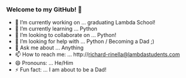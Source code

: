 ### Welcome to my GitHub! 👋

- 🔭 I’m currently working on ... graduating Lambda School!
- 🌱 I’m currently learning ... Python
- 👯 I’m looking to collaborate on ... Python!
- 🤔 I’m looking for help with ... Python / Becoming a Dad ;)
- 💬 Ask me about ... Anything
- 📫 How to reach me: ... http://richard-rinella@lambdastudents.com
- 😄 Pronouns: ... He/Him
- ⚡ Fun fact: ... I am about to be a Dad!
